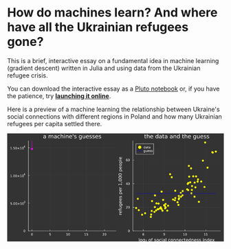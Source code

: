 # How do machines learn? And where have all the Ukrainian refugees gone?
This is a brief, interactive essay on a fundamental idea in machine learning (gradient descent) written in Julia and using data from the Ukrainian refugee crisis.

You can download the interactive essay as a [Pluto notebook](https://github.com/sadish-d/how_machines_learn/blob/main/how_machines_learn.jl) or, if you have the patience, try **[launching it online](https://binder.plutojl.org/v0.19.12/open?url=https%253A%252F%252Fraw.githubusercontent.com%252Fsadish-d%252Fhow_machines_learn%252Fmain%252Fhow_machines_learn.jl)**.

Here is a preview of a machine learning the relationship between Ukraine's social connections with different regions in Poland and how many Ukrainian refugees per capita settled there.

<p align="center">
  <img src="https://github.com/sadish-d/how_machines_learn/blob/main/machine_guesses_anim.gif?raw=true"/>
</p>
